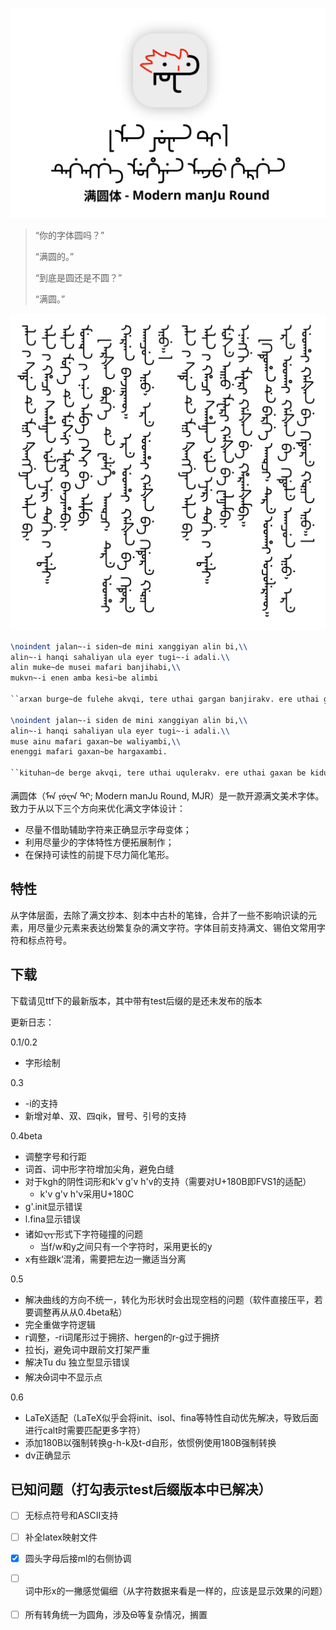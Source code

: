![logo](img/logo.svg)

> “你的字体圆吗？”
>
> “满圆的。”
>
> “到底是圆还是不圆？”
>
> “满圆。”

![sample](img/sample.svg)

```tex
\noindent jalan~-i siden~de mini xanggiyan alin bi,\\
alin~-i hanqi sahaliyan ula eyer tugi~-i adali.\\
alin muke~de musei mafari banjihabi,\\
mukvn~-i enen amba kesi~be alimbi

``arxan burge~de fulehe akvqi, tere uthai gargan banjirakv. ere uthai gaxan~be kidure akaqun inu, ere uthai gaxan~be kidure gvnin inu.''

\noindent jalan~-i siden de mini xanggiyan alin bi,\\
alin~-i hanqi sahaliyan ula eyer tugi~-i adali.\\
muse ainu mafari gaxan~be waliyambi,\\
enenggi mafari gaxan~be hargaxambi.

``kituhan~de berge akvqi, tere uthai uqulerakv. ere uthai gaxan be kidule akaqun inu, ere uthai gaxan~be kidure gvnin inu.''
```

满圆体（ᠮᠠᠨ  ᠶᡠᠸᠠᠨ ᡨ᠋ᡳ; Modern manJu Round, MJR）是一款开源满文美术字体。致力于从以下三个方向来优化满文字体设计：

- 尽量不借助辅助字符来正确显示字母变体；
- 利用尽量少的字体特性方便拓展制作；
- 在保持可读性的前提下尽力简化笔形。

## 特性



从字体层面，去除了满文抄本、刻本中古朴的笔锋，合并了一些不影响识读的元素，用尽量少元素来表达纷繁复杂的满文字符。字体目前支持满文、锡伯文常用字符和标点符号。



## 下载

下载请见ttf下的最新版本，其中带有test后缀的是还未发布的版本

更新日志：

0.1/0.2

- 字形绘制

0.3

- -i的支持
- 新增对单、双、四qik，冒号、引号的支持

0.4beta

- 调整字号和行距
- 词首、词中形字符增加尖角，避免白缝
- 对于kgh的阴性词形和k'v g'v h'v的支持（需要对U+180B即FVS1的适配）
  - k'v g'v h'v采用U+180C
- g'.init显示错误
- l.fina显示错误
- 诸如᠊ᠸᠠᠶ᠊形式下字符碰撞的问题
  - 当f/w和y之间只有一个字符时，采用更长的y
- x有些跟k‘混淆，需要把左边一撇适当分离

0.5 

- 解决曲线的方向不统一，转化为形状时会出现空档的问题（软件直接压平，若要调整再从从0.4beta粘）
- 完全重做字符逻辑
- r调整，-ri词尾形过于拥挤、hergen的r-g过于拥挤
- 拉长j，避免词中跟前文打架严重
- 解决Tu du 独立型显示错误
- 解决ᠪᡠ词中不显示点

0.6

- LaTeX适配（LaTeX似乎会将init、isol、fina等特性自动优先解决，导致后面进行calt时需要匹配更多字符）
- 添加180B以强制转换g-h-k及t-d自形，依惯例使用180B强制转换
- dv正确显示

## 已知问题（打勾表示test后缀版本中已解决）

- [ ] 无标点符号和ASCII支持
- [ ] 补全latex映射文件
- [x] 圆头字母后接ml的右侧协调
- [ ] 词中形x的一撇感觉偏细（从字符数据来看是一样的，应该是显示效果的问题）
- [ ] 所有转角统一为圆角，涉及ᠪᠣ等复杂情况，搁置



